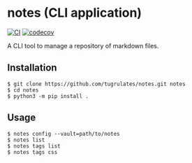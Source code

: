 # notes (CLI application)

[![CI](https://github.com/tugrulates/notes/actions/workflows/ci.yml/badge.svg)](https://github.com/tugrulates/notes/actions/workflows/ci.yml)
[![codecov](https://codecov.io/gh/tugrulates/notes/branch/main/graph/badge.svg?token=0KC0134YQK)](https://codecov.io/gh/tugrulates/notes)

A CLI tool to manage a repository of markdown files.

## Installation

```shell
$ git clone https://github.com/tugrulates/notes.git notes
$ cd notes
$ python3 -m pip install .
```

## Usage

```shell
$ notes config --vault=path/to/notes
$ notes list
$ notes tags list
$ notes tags css
```
